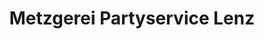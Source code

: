 ---
title: "Metzgerei Partyservice Lenz"
url: /echzell/metzgerei-partyservice-lenz/
shop: Metzgerei
---
